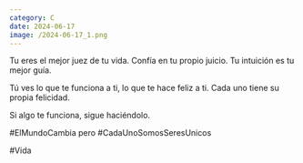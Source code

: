 ```yaml
--- 
category: C 
date: 2024-06-17 
image: /2024-06-17_1.png 
--- 
```


Tu eres el mejor juez de tu vida. Confía en tu propio juicio. Tu intuición es tu mejor guía.

Tú ves lo que te funciona a ti, lo que te hace feliz a ti. Cada uno tiene su propia felicidad.

Si algo te funciona, sigue haciéndolo. 

#ElMundoCambia pero #CadaUnoSomosSeresUnicos

#Vida